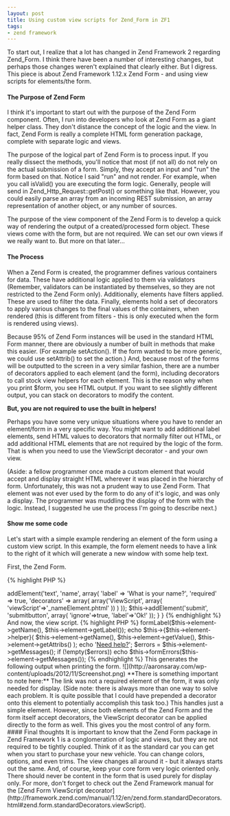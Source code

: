 ```yaml
---
layout: post
title: Using custom view scripts for Zend_Form in ZF1
tags:
- zend framework
---
```


To start out, I realize that a lot has changed in Zend Framework 2 regarding Zend_Form.  I think there have been a number of interesting changes, but perhaps those changes weren't explained that clearly either.  But I digress.  This piece is about Zend Framework 1.12.x Zend Form - and using view scripts for elements/the form.



#### The Purpose of Zend Form


I think it's important to start out with the purpose of the Zend Form component.  Often, I run into developers who look at Zend Form as a giant helper class.  They don't distance the concept of the logic and the view.  In fact, Zend Form is really a complete HTML form generation package, complete with separate logic and views.

The purpose of the logical part of Zend Form is to process input.  If you really dissect the methods, you'll notice that most (if not all) do not rely on the actual submission of a form.  Simply, they accept an input and "run" the form based on that.  Notice I said "run" and not render.  For example, when you call isValid() you are executing the form logic.  Generally, people will send in Zend_Http_Request::getPost() or something like that.  However, you could easily parse an array from an incoming REST submission, an array representation of another object, or any number of sources.  

The purpose of the view component of the Zend Form is to develop a quick way of rendering the output of a created/processed form object.  These views come with the form, but are not required.  We can set our own views if we really want to.  But more on that later...



#### The Process


When a Zend Form is created, the programmer defines various containers for data.  These have additional logic applied to them via validators (Remember, validators can be instantiated by themselves, so they are not restricted to the Zend Form only).  Additionally, elements have filters applied.  These are used to filter the data.  Finally, elements hold a set of decorators to apply various changes to the final values of the containers, when rendered (this is different from filters - this is only executed when the form is rendered using views).  

Because 95% of Zend Form instances will be used in the standard HTML Form manner, there are obviously a number of built in methods that make this easier.  (For example setAction().  If the form wanted to be more generic, we could use setAttrib() to set the action.)  And, because most of the forms will be outputted to the screen in a very similar fashion, there are a number of decorators applied to each element (and the form), including decorators to call stock view helpers for each element.  This is the reason why when you print $form, you see HTML output.  If you want to see slightly different output, you can stack on decorators to modify the content.

**But, you are not required to use the built in helpers!**

Perhaps you have some very unique situations where you have to render an element/form in a very specific way.  You might want to add additional label elements, send HTML values to decorators that normally filter out HTML, or add additional HTML elements that are not required by the logic of the form.  That is when you need to use the ViewScript decorator - and your own view.

(Aside: a fellow programmer once made a custom element that would accept and display straight HTML wherever it was placed in the hierarchy of form.  Unfortunately, this was not a prudent way to use Zend Form.  That element was not ever used by the form to do any of it's logic, and was only a display.  The programmer was muddling the display of the form with the logic.  Instead, I suggested he use the process I'm going to describe next.)



#### Show me some code



Let's start with a simple example rendering an element of the form using a custom view script.  In this example, the form element needs to have a link to the right of it which will generate a new window with some help text.

First, the Zend Form.

{% highlight PHP %}
<?php
class Application_Form_Test extends Zend_Form
{
    public function init()
    {
        $this->addElement('text', 'name', array(
            'label' => 'What is your name?',
            'required' => true,
            'decorators' => array(
                array('ViewScript', array(
                    'viewScript'=>'_nameElement.phtml'
                ))
            )
        ));

        $this->addElement('submit', 'submitbutton', array(
            'ignore'=>true,
            'label'=>'Ok!'
        ));
    }
}
{% endhighlight %}    
    



And now, the view script.

{% highlight PHP %}
<?php
echo $this->formLabel($this->element->getName(), $this->element->getLabel());

echo $this->{$this->element->helper}(
    $this->element->getName(),
    $this->element->getValue(),
    $this->element->getAttribs()
);

echo '<a href="/help.html" target="_blank">Need help?</a>';

$errors = $this->element->getMessages();
if (!empty($errors)) echo $this->formErrors($this->element->getMessages());
{% endhighlight %}    
    



This generates the following output when printing the form.

![](http://aaronsaray.com/wp-content/uploads/2012/11/Screenshot.png)

**There is something important to note here:**  The link was not a required element of the form, it was only needed for display.  (Side note: there is always more than one way to solve each problem.  It is quite possible that I could have prepended a decorator onto this element to potentially accomplish this task too.)

This handles just a simple element.  However, since both elements of the Zend Form and the form itself accept decorators, the ViewScript decorator can be applied directly to the form as well.  This gives you the most control of any form.



#### Final thoughts


It is important to know that the Zend Form package in Zend Framework 1 is a conglomeration of logic and views, but they are not required to be tightly coupled.  Think of it as the standard car you can get when you start to purchase your new vehicle.  You can change colors, options, and even trims.  The view changes all around it - but it always starts out the same.  And, of course, keep your core form very logic oriented only.  There should never be content in the form that is used purely for display only.

For more, don't forget to check out the Zend Framework manual for the [Zend Form ViewScript decorator](http://framework.zend.com/manual/1.12/en/zend.form.standardDecorators.html#zend.form.standardDecorators.viewScript).
